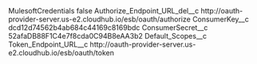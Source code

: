 <?xml version="1.0" encoding="UTF-8"?>
<CustomMetadata xmlns="http://soap.sforce.com/2006/04/metadata" xmlns:xsi="http://www.w3.org/2001/XMLSchema-instance" xmlns:xsd="http://www.w3.org/2001/XMLSchema">
    <label>MulesoftCredentials</label>
    <protected>false</protected>
    <values>
        <field>Authorize_Endpoint_URL_del__c</field>
        <value xsi:type="xsd:string">http://oauth-provider-server.us-e2.cloudhub.io/esb/oauth/authorize</value>
    </values>
    <values>
        <field>ConsumerKey__c</field>
        <value xsi:type="xsd:string">dcd12d74562b4ab684c44169c8169bdc</value>
    </values>
    <values>
        <field>ConsumerSecret__c</field>
        <value xsi:type="xsd:string">52afaDB88F1C4e7f8cda0C94B8eAA3b2</value>
    </values>
    <values>
        <field>Default_Scopes__c</field>
        <value xsi:nil="true"/>
    </values>
    <values>
        <field>Token_Endpoint_URL__c</field>
        <value xsi:type="xsd:string">http://oauth-provider-server.us-e2.cloudhub.io/esb/oauth/token</value>
    </values>
</CustomMetadata>
